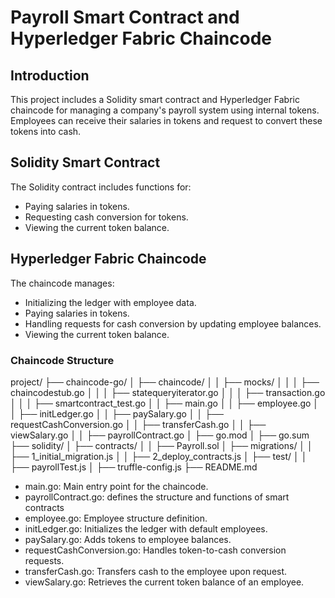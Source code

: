 # Payroll Smart Contract and Hyperledger Fabric Chaincode
## Introduction
This project includes a Solidity smart contract and Hyperledger Fabric chaincode for managing a company's payroll system using internal tokens. Employees can receive their salaries in tokens and request to convert these tokens into cash.

## Solidity Smart Contract
The Solidity contract includes functions for:
- Paying salaries in tokens.
- Requesting cash conversion for tokens.
- Viewing the current token balance.

## Hyperledger Fabric Chaincode
The chaincode manages:
- Initializing the ledger with employee data.
- Paying salaries in tokens.
- Handling requests for cash conversion by updating employee balances.
- Viewing the current token balance.

### Chaincode Structure
project/
├── chaincode-go/
│   ├── chaincode/
│   │   ├── mocks/
│   │   │   ├── chaincodestub.go
│   │   │   ├── statequeryiterator.go
│   │   │   ├── transaction.go
│   │   │   ├── smartcontract_test.go
│   │   ├── main.go
│   │   ├── employee.go
│   │   ├── initLedger.go
│   │   ├── paySalary.go
│   │   ├── requestCashConversion.go
│   │   ├── transferCash.go
│   │   ├── viewSalary.go
│   │   ├── payrollContract.go
│   ├── go.mod
│   ├── go.sum
├── solidity/
│   ├── contracts/
│   │   ├── Payroll.sol
│   ├── migrations/
│   │   ├── 1_initial_migration.js
│   │   ├── 2_deploy_contracts.js
│   ├── test/
│   │   ├── payrollTest.js
│   ├── truffle-config.js
├── README.md

- main.go: Main entry point for the chaincode.
- payrollContract.go: defines the structure and functions of smart contracts
- employee.go: Employee structure definition.
- initLedger.go: Initializes the ledger with default employees.
- paySalary.go: Adds tokens to employee balances.
- requestCashConversion.go: Handles token-to-cash conversion requests.
- transferCash.go: Transfers cash to the employee upon request.
- viewSalary.go: Retrieves the current token balance of an employee.

